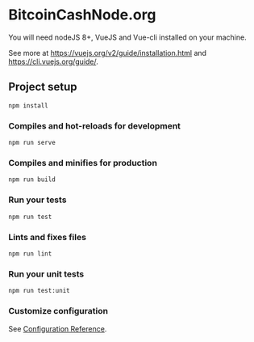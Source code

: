 # BitcoinCashNode.org

You will need nodeJS 8+, VueJS and Vue-cli installed on your machine.

See more at https://vuejs.org/v2/guide/installation.html and https://cli.vuejs.org/guide/.

## Project setup
```
npm install
```

### Compiles and hot-reloads for development
```
npm run serve
```

### Compiles and minifies for production
```
npm run build
```

### Run your tests
```
npm run test
```

### Lints and fixes files
```
npm run lint
```

### Run your unit tests
```
npm run test:unit
```

### Customize configuration
See [Configuration Reference](https://cli.vuejs.org/config/).
